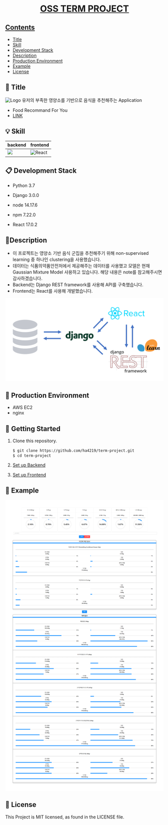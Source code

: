 <h1 align="center">
    <a href="https://github.com/ha4219/term-project"/>
    OSS TERM PROJECT
</h1>




## Contents

- [Title](#-title)
- [Skill](#-skill)
- [Development Stack](#-development-stack)
- [Description](#-description)
- [Production Environment](#-production-environment)
- [Example](#-example)
- [License](#-license)



 

## 🎉 Title

![Logo](https://upload.wikimedia.org/wikipedia/commons/6/6d/Good_Food_Display_-_NCI_Visuals_Online.jpg)
유저의 부족한 영양소를 기반으로 음식을 추천해주는 Application

- Food Recommand For You
- [LINK](http://ec2-54-180-149-10.ap-northeast-2.compute.amazonaws.com/)



## 💡 Skill

| backend                                                      | frontend                                                     |
| ------------------------------------------------------------ | ------------------------------------------------------------ |
| <img src="https://cdn.icon-icons.com/icons2/2415/PNG/512/django_line_logo_icon_146560.png"  style="width:200px"/> | ![React](https://upload.wikimedia.org/wikipedia/commons/thumb/a/a7/React-icon.svg/200px-React-icon.svg.png) |





## 📋 Development Stack

- Python 3.7

- Django 3.0.0

- node 14.17.6

- npm 7.22.0

- React 17.0.2

  

## 🐧Description

- 이 프로젝트는 영양소 기반 음식 군집을 추천해주기 위해 non-supervised learning 중 하나인 clustering을 사용했습니다.
- 데이터는 식품의약품안전처에서 제공해주는 데이터를 사용했고 모델은 현재 Gaussian Mixture Model 사용하고 있습니다. 해당 내용은 note를 참고해주시면 감사하겠습니다.
- Backend는 Django REST framework를 사용해 API를 구축했습니다.
- Frontend는 React를 사용해 개발했습니다. 

![project structure](https://github.com/ha4219/term-project/blob/main/assets/project_structure.png)



## 🚀 Production Environment

- AWS EC2
- nginx



## 📖 Getting Started

1. Clone this repository.

   ```shell
   $ git clone https://github.com/ha4219/term-project.git
   $ cd term-project
   ```

2. [Set up Backend]()

3. [Set up Frontend]()

## 📱 Example

![example](https://github.com/ha4219/term-project/blob/main/assets/example.png)

## 📄 License

This Project is MIT licensed, as found in the LICENSE file.

